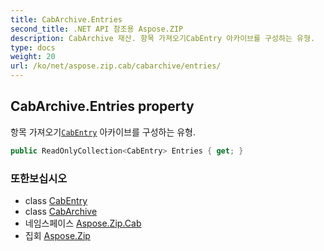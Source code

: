 ```yaml
---
title: CabArchive.Entries
second_title: .NET API 참조용 Aspose.ZIP
description: CabArchive 재산. 항목 가져오기CabEntry 아카이브를 구성하는 유형.
type: docs
weight: 20
url: /ko/net/aspose.zip.cab/cabarchive/entries/
---
```

## CabArchive.Entries property

항목 가져오기[`CabEntry`](../../cabentry/) 아카이브를 구성하는 유형.

```csharp
public ReadOnlyCollection<CabEntry> Entries { get; }
```

### 또한보십시오

* class [CabEntry](../../cabentry/)
* class [CabArchive](../)
* 네임스페이스 [Aspose.Zip.Cab](../../cabarchive/)
* 집회 [Aspose.Zip](../../../)


